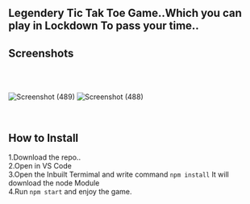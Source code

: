 ## Legendery Tic Tak Toe Game..Which you can play in Lockdown To pass your time..

## Screenshots
<br>
<br>

![Screenshot (489)](https://user-images.githubusercontent.com/51481476/95250906-66c04700-0838-11eb-865d-841ba543b248.png)
![Screenshot (488)](https://user-images.githubusercontent.com/51481476/95250865-57d99480-0838-11eb-8e85-43c0ccf9d493.png)

<br>

## How to Install
1.Download the repo.. <br>
2.Open in VS Code <br>
3.Open the Inbuilt Termimal and write command `npm install` It will download the node Module <br>
4.Run `npm start` and enjoy the game. <br>



